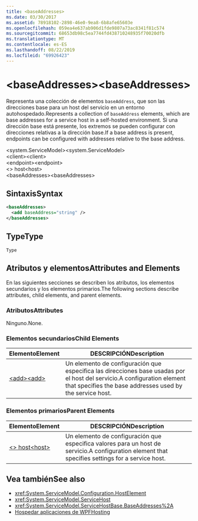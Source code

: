 ```yaml
---
title: <baseAddresses>
ms.date: 03/30/2017
ms.assetid: 78918102-2898-46e0-9ea8-6b8afe65603e
ms.openlocfilehash: 059ea4e637ab906d1fde9807a73ac8341f81c574
ms.sourcegitcommit: 68653db98c5ea7744fd438710248935f70020dfb
ms.translationtype: MT
ms.contentlocale: es-ES
ms.lasthandoff: 08/22/2019
ms.locfileid: "69926423"
---
```

# <a name="baseaddresses"></a><span data-ttu-id="8085b-101">\<baseAddresses></span><span class="sxs-lookup"><span data-stu-id="8085b-101">\<baseAddresses></span></span>
<span data-ttu-id="8085b-102">Representa una colección de elementos `baseAddress`, que son las direcciones base para un host del servicio en un entorno autohospedado.</span><span class="sxs-lookup"><span data-stu-id="8085b-102">Represents a collection of `baseAddress` elements, which are base addresses for a service host in a self-hosted environment.</span></span> <span data-ttu-id="8085b-103">Si una dirección base está presente, los extremos se pueden configurar con direcciones relativas a la dirección base.</span><span class="sxs-lookup"><span data-stu-id="8085b-103">If a base address is present, endpoints can be configured with addresses relative to the base address.</span></span>  
  
 <span data-ttu-id="8085b-104">\<system.ServiceModel></span><span class="sxs-lookup"><span data-stu-id="8085b-104">\<system.ServiceModel></span></span>  
<span data-ttu-id="8085b-105">\<client></span><span class="sxs-lookup"><span data-stu-id="8085b-105">\<client></span></span>  
<span data-ttu-id="8085b-106">\<endpoint></span><span class="sxs-lookup"><span data-stu-id="8085b-106">\<endpoint></span></span>  
<span data-ttu-id="8085b-107">\<> host</span><span class="sxs-lookup"><span data-stu-id="8085b-107">\<host></span></span>  
<span data-ttu-id="8085b-108">\<baseAddresses></span><span class="sxs-lookup"><span data-stu-id="8085b-108">\<baseAddresses></span></span>  
  
## <a name="syntax"></a><span data-ttu-id="8085b-109">Sintaxis</span><span class="sxs-lookup"><span data-stu-id="8085b-109">Syntax</span></span>  
  
```xml  
<baseAddresses>
  <add baseAddress="string" />
</baseAddresses>
```  
  
## <a name="type"></a><span data-ttu-id="8085b-110">Type</span><span class="sxs-lookup"><span data-stu-id="8085b-110">Type</span></span>  
 `Type`  
  
## <a name="attributes-and-elements"></a><span data-ttu-id="8085b-111">Atributos y elementos</span><span class="sxs-lookup"><span data-stu-id="8085b-111">Attributes and Elements</span></span>  
 <span data-ttu-id="8085b-112">En las siguientes secciones se describen los atributos, los elementos secundarios y los elementos primarios.</span><span class="sxs-lookup"><span data-stu-id="8085b-112">The following sections describe attributes, child elements, and parent elements.</span></span>  
  
### <a name="attributes"></a><span data-ttu-id="8085b-113">Atributos</span><span class="sxs-lookup"><span data-stu-id="8085b-113">Attributes</span></span>  
 <span data-ttu-id="8085b-114">Ninguno.</span><span class="sxs-lookup"><span data-stu-id="8085b-114">None.</span></span>  
  
### <a name="child-elements"></a><span data-ttu-id="8085b-115">Elementos secundarios</span><span class="sxs-lookup"><span data-stu-id="8085b-115">Child Elements</span></span>  
  
|<span data-ttu-id="8085b-116">Elemento</span><span class="sxs-lookup"><span data-stu-id="8085b-116">Element</span></span>|<span data-ttu-id="8085b-117">DESCRIPCIÓN</span><span class="sxs-lookup"><span data-stu-id="8085b-117">Description</span></span>|  
|-------------|-----------------|  
|[<span data-ttu-id="8085b-118">\<add></span><span class="sxs-lookup"><span data-stu-id="8085b-118">\<add></span></span>](add-of-baseaddresses.md)|<span data-ttu-id="8085b-119">Un elemento de configuración que especifica las direcciones base usadas por el host del servicio.</span><span class="sxs-lookup"><span data-stu-id="8085b-119">A configuration element that specifies the base addresses used by the service host.</span></span>|  
  
### <a name="parent-elements"></a><span data-ttu-id="8085b-120">Elementos primarios</span><span class="sxs-lookup"><span data-stu-id="8085b-120">Parent Elements</span></span>  
  
|<span data-ttu-id="8085b-121">Elemento</span><span class="sxs-lookup"><span data-stu-id="8085b-121">Element</span></span>|<span data-ttu-id="8085b-122">DESCRIPCIÓN</span><span class="sxs-lookup"><span data-stu-id="8085b-122">Description</span></span>|  
|-------------|-----------------|  
|[<span data-ttu-id="8085b-123">\<> host</span><span class="sxs-lookup"><span data-stu-id="8085b-123">\<host></span></span>](host.md)|<span data-ttu-id="8085b-124">Un elemento de configuración que especifica valores para un host de servicio.</span><span class="sxs-lookup"><span data-stu-id="8085b-124">A configuration element that specifies settings for a service host.</span></span>|  
  
## <a name="see-also"></a><span data-ttu-id="8085b-125">Vea también</span><span class="sxs-lookup"><span data-stu-id="8085b-125">See also</span></span>

- <xref:System.ServiceModel.Configuration.HostElement>
- <xref:System.ServiceModel.ServiceHost>
- <xref:System.ServiceModel.ServiceHostBase.BaseAddresses%2A>
- [<span data-ttu-id="8085b-126">Hospedar aplicaciones de WPF</span><span class="sxs-lookup"><span data-stu-id="8085b-126">Hosting</span></span>](../../../wcf/feature-details/hosting.md)
